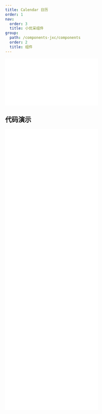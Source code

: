 ```yaml
---
title: Calendar 日历
order: 1
nav:
  order: 3
  title: 小优采组件
group:
  path: /components-jxc/components
  order: 2
  title: 组件
---
```


<div>
<embed src="@docs-common/calendar/index.md"></embed>
</div>
        
## 代码演示

<Row gutter=8>

  <Col span=24>
    
  <div class="code-box"><embed src="@abiz-rc-jxc/calendar/demo/basic-calendar-jxc.md"></embed></div>
          
  <div class="code-box"><embed src="@abiz-rc-jxc/calendar/demo/card-calendar-jxc.md"></embed></div>
          
  <div class="code-box"><embed src="@abiz-rc-jxc/calendar/demo/customize-header-calendar-jxc.md"></embed></div>
          
  <div class="code-box"><embed src="@abiz-rc-jxc/calendar/demo/notice-calendar-calendar-jxc.md"></embed></div>
          
  <div class="code-box"><embed src="@abiz-rc-jxc/calendar/demo/select-calendar-jxc.md"></embed></div>
          
  </Col>
          
</Row>
        
<div><embed src="@docs-common/calendar/index-api.md"></embed><div>
        
